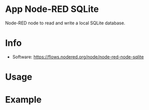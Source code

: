 # App Node-RED SQLite

Node-RED node to read and write a local SQLite database.

# Info
- Software: https://flows.nodered.org/node/node-red-node-sqlite

# Usage

# Example
